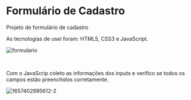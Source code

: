 # Formulário de Cadastro
<p>Projeto de formulário de cadastro</p>
<p>As tecnologias de usei foram: HTML5, CSS3 e JavaScript.</p>

![formulario](https://user-images.githubusercontent.com/84602895/178123502-ecc4bc47-e715-4d6f-b59c-a6205ea76e72.png)

<br>

<p>Com o JavaScrip coleto as informações dos inputs e verifico se todos os campos estão preenchidos corretamente.</p>

![1657402995612-2](https://user-images.githubusercontent.com/84602895/178123668-f8de3dd2-937a-4935-a8ef-d1b5a5a1b33f.png)
